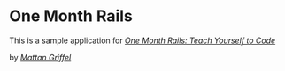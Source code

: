 # One Month Rails

This is a sample application for
[*One Month Rails: Teach Yourself to Code*](http://onemonthrails.com)

by [*Mattan Griffel*](http://mattangriffel.com)
